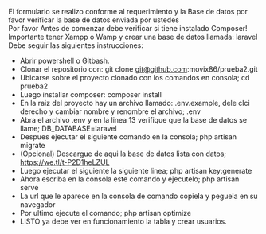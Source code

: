 
El formulario se realizo conforme al requerimiento y la Base de datos por favor verificar la base de datos enviada por ustedes <br>
Por favor Antes de comenzar debe verificar si tiene instalado Composer! <br>
Importante tener Xampp o Wamp y crear una base de datos llamada: laravel <br>
Debe seguir las siguientes instrucciones:

- Abrir powershell o Gitbash.
- Clonar el repositorio con: git clone git@github.com:movix86/prueba2.git
- Ubicarse sobre el proyecto clonado con los comandos en consola; cd prueba2
- Luego installar composer: composer install
- En la raiz del proyecto hay un archivo llamado: .env.example, dele clci derecho y cambiar nombre y renombre el archivo; .env
- Abra el archivo .env y en la linea 13 verifique que la base de datos se llame; DB_DATABASE=laravel
- Despues ejecutar el siguiente comando en la consola; php artisan migrate
- (Opcional) Descargue de aqui la base de datos lista con datos; https://we.tl/t-P2D1heLZUL
- Luego ejecutar el siguiente la siguiente linea; php artisan key:generate
- Ahora escriba en la consola este comando y ejecutelo; php artisan serve
- La url que le aparece en la consola de comando copiela y peguela en su navegador
- Por ultimo ejecute el comando; php artisan optimize
- LISTO ya debe ver en funcionamiento la tabla y crear usuarios.

